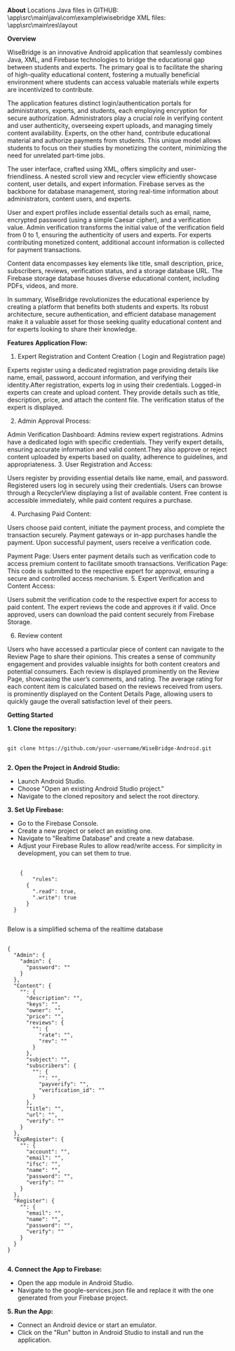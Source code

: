 
**About**
Locations Java files in GITHUB: \app\src\main\java\com\example\wisebridge XML files: \app\src\main\res\layout

**Overview**

WiseBridge is an innovative Android application that seamlessly combines Java, XML, and Firebase technologies to bridge the educational gap between students and experts. The primary goal is to facilitate the sharing of high-quality educational content, fostering a mutually beneficial environment where students can access valuable materials while experts are incentivized to contribute.

The application features distinct login/authentication portals for administrators, experts, and students, each employing encryption for secure authorization. Administrators play a crucial role in verifying content and user authenticity, overseeing expert uploads, and managing timely content availability. Experts, on the other hand, contribute educational material and authorize payments from students. This unique model allows students to focus on their studies by monetizing the content, minimizing the need for unrelated part-time jobs.

The user interface, crafted using XML, offers simplicity and user-friendliness. A nested scroll view and recycler view efficiently showcase content, user details, and expert information. Firebase serves as the backbone for database management, storing real-time information about administrators, content users, and experts.

User and expert profiles include essential details such as email, name, encrypted password (using a simple Caesar cipher), and a verification value. Admin verification transforms the initial value of the verification field from 0 to 1, ensuring the authenticity of users and experts. For experts contributing monetized content, additional account information is collected for payment transactions.

Content data encompasses key elements like title, small description, price, subscribers, reviews, verification status, and a storage database URL. The Firebase storage database houses diverse educational content, including PDFs, videos, and more.

In summary, WiseBridge revolutionizes the educational experience by creating a platform that benefits both students and experts. Its robust architecture, secure authentication, and efficient database management make it a valuable asset for those seeking quality educational content and for experts looking to share their knowledge.

**Features**
**Application Flow:**
1. Expert Registration and Content Creation ( Login and Registration page)

Experts register using a dedicated registration page providing details like name, email, password, account information, and verifying their identity.After registration, experts log in using their credentials. Logged-in experts can create and upload content. They provide details such as title, description, price, and attach the content file. The verification status of the expert is displayed.

2. Admin Approval Process:

Admin Verification Dashboard: Admins review expert registrations. Admins have a dedicated login with specific credentials. They verify expert details, ensuring accurate information and valid content.They also approve or reject content uploaded by experts based on quality, adherence to guidelines, and appropriateness.
3. User Registration and Access:

Users register by providing essential details like name, email, and password.  Registered users log in securely using their credentials. Users can browse through a RecyclerView displaying a list of available content. Free content is accessible immediately, while paid content requires a purchase.

4. Purchasing Paid Content: 

Users choose paid content, initiate the payment process, and complete the transaction securely. Payment gateways or in-app purchases handle the payment. Upon successful payment, users receive a verification code.

Payment Page: Users enter payment details such as verification code to access premium content to facilitate smooth transactions.
Verification Page: This code is submitted to the respective expert for approval, ensuring a secure and controlled access mechanism.
5. Expert Verification and Content Access:

Users submit the verification code to the respective expert for access to paid content. The expert reviews the code and approves it if valid. Once approved, users can download the paid content securely from Firebase Storage.

6. Review content

Users who have accessed a particular piece of content can navigate to the Review Page to share their opinions. This creates a sense of community engagement and provides valuable insights for both content creators and potential consumers. Each review is displayed prominently on the Review Page, showcasing the user’s comments, and rating. The average rating for each content item is calculated based on the reviews received from users. is prominently displayed on the Content Details Page, allowing users to quickly gauge the overall satisfaction level of their peers.


**Getting Started**

**1. Clone the repository:**


<pre>
  <code id="gitCloneCommand" class="bash">
git clone https://github.com/your-username/WiseBridge-Android.git
  </code>
</pre>

**2. Open the Project in Android Studio:**

  - Launch Android Studio.
  - Choose "Open an existing Android Studio project."
  - Navigate to the cloned repository and select the root directory.

**3. Set Up Firebase:**

  - Go to the Firebase Console.
  - Create a new project or select an existing one.
  - Navigate to "Realtime Database" and create a new database.
  - Adjust your Firebase Rules to allow read/write access. For simplicity in development, you can set them to true.

  <pre>
    <code id="gitCloneCommand" class="bash">  
    {
        "rules": 
      {
        ".read": true,
        ".write": true
      }
  }
    </code>
</pre>

Below is a simplified schema of the realtime database
<pre>
    <code id="gitCloneCommand" class="bash">
{
  "Admin": {
    "admin": {
      "password": "<string>"
    }
  },
  "Content": {
    "<content_id>": {
      "description": "<string>",
      "keys": "<string>",
      "owner": "<user_id>",
      "price": "<number>",
      "reviews": {
        "<user_id>": {
          "rate": "<number>",
          "rev": "<string>"
        }
      },
      "subject": "<string>",
      "subscribers": {
        "<user_id>": {
          "<user_id>": "<string>",
          "payverify": "<string>",
          "verification_id": "<string>"
        }
      },
      "title": "<string>",
      "url": "<string>",
      "verify": "<string>"
    }
  },
  "ExpRegister": {
    "<user_id>": {
      "account": "<string>",
      "email": "<string>",
      "ifsc": "<string>",
      "name": "<string>",
      "password": "<string>",
      "verify": "<string>"
    }
  },
  "Register": {
    "<user_id>": {
      "email": "<string>",
      "name": "<string>",
      "password": "<string>",
      "verify": "<string>"
    }
  }
}
         </code>
</pre>

    
**4. Connect the App to Firebase:**
  - Open the app module in Android Studio.
  - Navigate to the google-services.json file and replace it with the one generated from your Firebase project.

**5. Run the App:**
  - Connect an Android device or start an emulator.
  - Click on the "Run" button in Android Studio to install and run the application.
